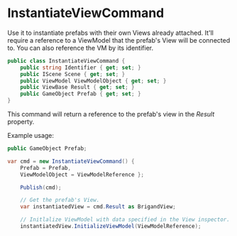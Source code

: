 # InstantiateViewCommand

Use it to instantiate prefabs with their own Views already attached. It'll require a reference to a ViewModel that the prefab's View will be connected to. You can also reference the VM by its identifier.

```csharp
public class InstantiateViewCommand {
    public string Identifier { get; set; }
    public IScene Scene { get; set; }
    public ViewModel ViewModelObject { get; set; }
    public ViewBase Result { get; set; }
    public GameObject Prefab { get; set; }
}
```

This command will return a reference to the prefab's view in the _Result_ property.

Example usage:

```csharp
public GameObject Prefab;

var cmd = new InstantiateViewCommand() {
    Prefab = Prefab,
    ViewModelObject = ViewModelReference };

    Publish(cmd);

    // Get the prefab's View.
    var instantiatedView = cmd.Result as BrigandView;

    // Initlalize ViewModel with data specified in the View inspector.
    instantiatedView.InitializeViewModel(ViewModelReference);
```